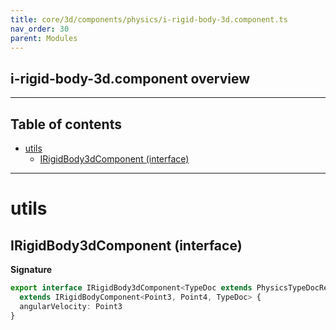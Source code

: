 ```yaml
---
title: core/3d/components/physics/i-rigid-body-3d.component.ts
nav_order: 30
parent: Modules
---
```


## i-rigid-body-3d.component overview

---

<h2 class="text-delta">Table of contents</h2>

- [utils](#utils)
  - [IRigidBody3dComponent (interface)](#irigidbody3dcomponent-interface)

---

# utils

## IRigidBody3dComponent (interface)

**Signature**

```ts
export interface IRigidBody3dComponent<TypeDoc extends PhysicsTypeDocRepo3D = PhysicsTypeDocRepo3D>
  extends IRigidBodyComponent<Point3, Point4, TypeDoc> {
  angularVelocity: Point3
}
```
